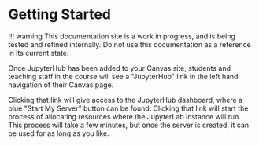 # Getting Started

!!! warning
    This documentation site is a work in progress, and is being tested and refined internally. Do not use this documentation as a reference in its current state.

Once JupyterHub has been added to your Canvas site, students and teaching staff in the course will see a "JupyterHub" link in the left hand navigation of their Canvas page.

Clicking that link will give access to the JupyterHub dashboard, where a blue "Start My Server" button can be found. Clicking that link will start the process of allocating resources where the JupyterLab instance will run. This process will take a few minutes, but once the server is created, it can be used for as long as you like.
